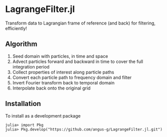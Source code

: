 # LagrangeFilter.jl
Transform data to Lagrangian frame of reference (and back) for filtering, efficiently!

## Algorithm
1. Seed domain with particles, in time and space
2. Advect particles forward and backward in time to cover the full integration period
3. Collect properties of interest along particle paths
4. Convert each particle path to frequency domain and filter
5. Invert Fourier transform back to temporal domain
6. Interpolate back onto the original grid

## Installation
To install as a development package

```
julia> import Pkg
julia> Pkg.develop("https://github.com/angus-g/LagrangeFilter.jl.git")
```
